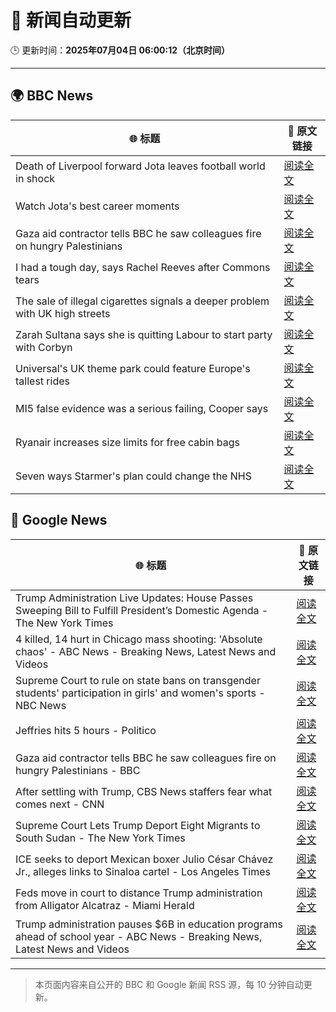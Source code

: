 # 🧠 新闻自动更新

🕒 更新时间：**2025年07月04日 06:00:12（北京时间）**

---

## 🌍 BBC News

| 🌐 标题 | 🔗 原文链接 |
|--------|-------------|
| Death of Liverpool forward Jota leaves football world in shock | [阅读全文](https://www.bbc.com/sport/football/articles/crl05r070wro) |
| Watch Jota's best career moments | [阅读全文](https://www.bbc.com/sport/videos/cr7947g2pm3o) |
| Gaza aid contractor tells BBC he saw colleagues fire on hungry Palestinians | [阅读全文](https://www.bbc.com/news/articles/cnvmry71q5yo) |
| I had a tough day, says Rachel Reeves after Commons tears | [阅读全文](https://www.bbc.com/news/articles/ce8z3lgkd8eo) |
| The sale of illegal cigarettes signals a deeper problem with UK high streets | [阅读全文](https://www.bbc.com/news/articles/cy9097lwxg9o) |
| Zarah Sultana says she is quitting Labour to start party with Corbyn | [阅读全文](https://www.bbc.com/news/articles/cwyel9kgdvdo) |
| Universal's UK theme park could feature Europe's tallest rides | [阅读全文](https://www.bbc.com/news/articles/c5yplvrvx0vo) |
| MI5 false evidence was a serious failing, Cooper says | [阅读全文](https://www.bbc.com/news/articles/c1e0dpv1yxno) |
| Ryanair increases size limits for free cabin bags | [阅读全文](https://www.bbc.com/news/articles/c5yl2y8m5glo) |
| Seven ways Starmer's plan could change the NHS | [阅读全文](https://www.bbc.com/news/articles/cjd2y7dkjpxo) |

## 📰 Google News

| 🌐 标题 | 🔗 原文链接 |
|--------|-------------|
| Trump Administration Live Updates: House Passes Sweeping Bill to Fulfill President’s Domestic Agenda - The New York Times | [阅读全文](https://news.google.com/rss/articles/CBMic0FVX3lxTE1tOE85OWotVTV2ckFxb0lDWHZrb2ZlcURCeFJtaUlBOWJoNlZySnRHY0ZOT3M2WlhLaGhuay1WejN6aTN0dS1XNDVxTGQtUzRsOHdUTHNlYWc1ZUVkMTRWLUZ0RDJaand4WjJrNzJ0MXBVVk0?oc=5) |
| 4 killed, 14 hurt in Chicago mass shooting: 'Absolute chaos' - ABC News - Breaking News, Latest News and Videos | [阅读全文](https://news.google.com/rss/articles/CBMilgFBVV95cUxOUEQxeWlLV2FiOXNaUjJLbU5IME0taGRxejFNUzgxZEdqU01PTG81OUNKSDFQenQ4Y1ZuN1M5ZTJPWVNNWlplU1VUTl9LWEpaRE9yQ0RFeE1YNHF1MFctV1l4dnZMbnZ5SUd2SFU2X0kwZlFENFE4TkpBS1BRNFFOeUI1bVdBY2Y3VEVxZE1tMF9lWGp5bmfSAZsBQVVfeXFMUFJpRmpsQXJsUTJ5NWllVXJMWXYtSXdKQlhrLTR2MmZCYXVHZUdqVlFOcFRPM3hvbkpYWERYUDhaeVhTWXFEQWxUeW05OWp3Zm9nZ0hBYl9QNUZhOVdHZ2Z0S0k2cVZIdHB3MTI5U0lSa3VMNXBpSUhGRkJyYmN6UTNLNlhmQzVOelhhcjJiTmRVRk16UWJ5bnRGNlE?oc=5) |
| Supreme Court to rule on state bans on transgender students' participation in girls' and women's sports - NBC News | [阅读全文](https://news.google.com/rss/articles/CBMitAFBVV95cUxOdHNyMjZoTEFVMlVKLXJac193cU9RSjZIN04ydmlBRW5oTHdrNW9FSVFRVmlSVjUzeFdOd0RnLTlKWVNCMzBfUW54OGh0cTctZ3l1M2VrOGRpaER5T0xkNWpMdy05QVBNbWRob3ItNmNwQ3lRZTl2aDR0UGxFdE9xUkNfQVFVZ09zT3FLNk5fTmhLZkt4M2syOXBucDBEWlpSYUtuZG5aUEFtdkhLNDI5R1dCZzTSAVZBVV95cUxNYWp5WS1RR1NmeDlNODRrOEo0TU1mdkZKUGFaMVdFTEZ1c2thOUFpS3VqZG9pOXdIU21QWUtHVmRCWHAxMDBraXk3V21pUER0WlNVUkdIZw?oc=5) |
| Jeffries hits 5 hours - Politico | [阅读全文](https://news.google.com/rss/articles/CBMikgFBVV95cUxNRVJBRlFMV3Iwc0owNTZKOXRJZmxrQk43cVQ0bjJNWkp0NzBDcXY1eTRxVVF4SVBzY2pNRW56ckJ5ZTI5OXlUZUZHdGFhWm5LM3ZHdndPb3FpemY3YzU4c1Z0NmczcGN6R2JaWkt1b0pld3BoMlJpdXBEeGtVRktXVFREVTdNNlpQWEVicnhLbnkyUQ?oc=5) |
| Gaza aid contractor tells BBC he saw colleagues fire on hungry Palestinians - BBC | [阅读全文](https://news.google.com/rss/articles/CBMiWkFVX3lxTE85cDBBVDI2aTBOQWIxQ2RzNExGemxjdzcwR3lpd0Y3aDU0b0xIa1JIYU5PVXJ6Tjg2SU1qU1pUeWk3M1JENzFPTmVsNWlsQzd1ZHlPeWdLX0Q1QdIBX0FVX3lxTFA4UzlaVWhVRmVtbmpTekhpSVJ2NE1YeEFsN0MxVkxaTXZJVUJlNkdpZm9zNGIyV1Q2VWtvTFFlZnF0cmg5VVBEZXV2LW1UajVSQ3BsbXNpekFYckVQZHRJ?oc=5) |
| After settling with Trump, CBS News staffers fear what comes next - CNN | [阅读全文](https://news.google.com/rss/articles/CBMilwFBVV95cUxNc0s0WUljM1dMckkzNmw3NkZINndXamQwc1NlYTdsWGE2Q1FLQlRieU5kb2VBQU5OdEM1ZlFHT0hsUU1OOWJRNGtXdnd6c3BSSkV5cHpXaHltbThLZWczZ3MybVNWMzBLdnBhbG1UVlpaMU91M1cwTm9pckRoSzlVWXVKWU9oXzhOeVQzX2stdlctMV9NcnB30gGcAUFVX3lxTE93UXJncGYyMzZrMXB4eXp1dW91d2dHMlBUbjJ0djk0bW93RTlQLUVxVEM3bkdJTENKWHFjS3prTXh6dW9lcF85ekR6WXFuM3FqTnRoYXBnTDBlaEYzbXdNTjVPM1NkRHZLbjFyQmRHOHhKenBLWFFORjVrSHZkcWZxTkZYR2lMT01PQjRsWVQtM3h0T2xIUDhGRkJOYQ?oc=5) |
| Supreme Court Lets Trump Deport Eight Migrants to South Sudan - The New York Times | [阅读全文](https://news.google.com/rss/articles/CBMigwFBVV95cUxPNExwX3hXNkFPRlJob05JNEdKbmlvSW9WYy1zUHZBWkZWYUd2SWI4TXIyTEhkZ3BSUlRaNTREM0VZemRMRlVlZHNFOEJ3TzRaOE96SkYzWEVPS2V1a1JRalNGbE9YbnNTMDd4QjExUU10aUtaNmxJUUUxMDQtcl9KSjNpdw?oc=5) |
| ICE seeks to deport Mexican boxer Julio César Chávez Jr., alleges links to Sinaloa cartel - Los Angeles Times | [阅读全文](https://news.google.com/rss/articles/CBMilwFBVV95cUxOdU8yUEl2cHpmM0NmUl9vSVFOaTRyZGpEcm5YRUNfaGxhX0taQzMyZThhRmM1bUwtN2t0aUYtTkpiWlZXczBMQlpoSHNsZlczOEFHcGQ3T2JCblBuSENST0hiTUhMQUtIWm1mX1ZLMjhRZ0hYLTRxY3FXazQxQnpBQVpyTmNlUFFmWHFsM2R1OENST1htbzNN?oc=5) |
| Feds move in court to distance Trump administration from Alligator Alcatraz - Miami Herald | [阅读全文](https://news.google.com/rss/articles/CBMifEFVX3lxTE9rcmpBdS1YYjJxempEVnJyTmJtdnoteV9kUmZfMUpHNTVULXFtZVJnX2NmaWxJbDVQcFpzZlJValBDZjlSU1J3RXFMREpXNzR2ZEdvd1VEZl9HZ1BrUDVqN29RalF5WXd1Y3ZwdXhDNlIzV1dBbEl5LVJIM1fSAXxBVV95cUxObzVqRDlMOTNTTTNKSG8yVHB6V3dkaXROdjE4YUVfMXJXMWdEaEVPYzhMYmRrcUJxdjJOWkE1TmFNdHcwaEZPc3Q1Y1JwVmtuNk5sczNNQ3NpdTJDTjB4RWJVTGl5VVhrSEFQN2VNamwxQlQ3Q2ZLVG1ILThi?oc=5) |
| Trump administration pauses $6B in education programs ahead of school year - ABC News - Breaking News, Latest News and Videos | [阅读全文](https://news.google.com/rss/articles/CBMiqwFBVV95cUxQc2FfOTl6eWVrUWhMOEZmRDk2eVJON1ZtQVZ1am8xbFE1OHRVN3ZVWjdZVS1oTzkwM2lUODluRHNFZFBJbmtJWlB6Y1E0YmRlTmFSR2Z6eW5RTHB1emg4T1VXbm9KTU03SEFLLTlXdGNIeW9JcWlFNHpsekxPY3FaYkhMWHRibW5xSHhQQW1qcERQa2txODI3eVg2NXFpZGxMb0cxTmxFSHBvbjDSAbABQVVfeXFMUHlPVk1KQ1RQTGFNR0xnVzBSWkd0NV9QQ1FONFZ2cGZiRkNxRlAyTUFTYnhmQUV3d29jNGRZV1JmdVF2anR4NlViZVVuaC1aY0xnTkt2S1dXbXZ0bVdDRmh2OS14dEJ6djVmNzg5aDYxUUllVC1jd0dJU2xEWGlxWXR5eEhLRUhxdmRmbWRSZGxIbVpjenkwRThPZV9oNzFNS0t1ZmJvbU05WEFyVGJFMTg?oc=5) |

---
> 本页面内容来自公开的 BBC 和 Google 新闻 RSS 源，每 10 分钟自动更新。